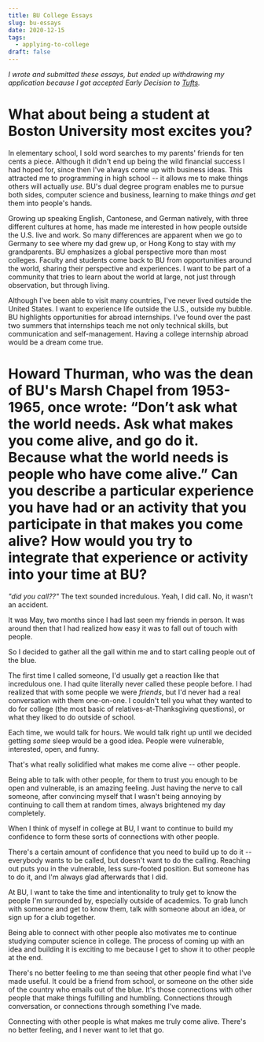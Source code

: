 ```yaml
---
title: BU College Essays
slug: bu-essays
date: 2020-12-15
tags:
  - applying-to-college
draft: false
---
```


*I wrote and submitted these essays, but ended up withdrawing my application because I got accepted Early Decision to [Tufts](/posts/tufts-essays).*

# What about being a student at Boston University most excites you?
<!-- 250 words -->

In elementary school, I sold word searches to my parents' friends for ten cents a piece. Although it didn't end up being the wild financial success I had hoped for, since then I've always come up with business ideas. This attracted me to programming in high school -- it allows me to make things others will actually *use*. BU's dual degree program enables me to pursue both sides, computer science and business, learning to make things *and* get them into people's hands.

Growing up speaking English, Cantonese, and German natively, with three different cultures at home, has made me interested in how people outside the U.S. live and work. So many differences are apparent when we go to Germany to see where my dad grew up, or Hong Kong to stay with my grandparents. BU emphasizes a global perspective more than most colleges. Faculty and students come back to BU from opportunities around the world, sharing their perspective and experiences. I want to be part of a community that tries to learn about the world at large, not just through observation, but through living.

Although I've been able to visit many countries, I've never lived outside the United States. I want to experience life outside the U.S., outside my bubble. BU highlights opportunities for abroad internships. I've found over the past two summers that internships teach me not only technical skills, but communication and self-management. Having a college internship abroad would be a dream come true.


# Howard Thurman, who was the dean of BU's Marsh Chapel from 1953-1965, once wrote: “Don’t ask what the world needs. Ask what makes you come alive, and go do it. Because what the world needs is people who have come alive.” Can you describe a particular experience you have had or an activity that you participate in that makes you come alive? How would you try to integrate that experience or activity into your time at BU?
<!-- 600 words -->

_"did you call??"_ The text sounded incredulous. Yeah, I did call. No, it wasn't an accident.

It was May, two months since I had last seen my friends in person. It was around then that I had realized how easy it was to fall out of touch with people.

So I decided to gather all the gall within me and to start calling people out of the blue.

The first time I called someone, I'd usually get a reaction like that incredulous one. I had quite literally never called these people before. I had realized that with some people we were *friends*, but I'd never had a real conversation with them one-on-one. I couldn't tell you what they wanted to do for college (the most basic of relatives-at-Thanksgiving questions), or what they liked to do outside of school.

Each time, we would talk for hours. We would talk right up until we decided getting *some* sleep would be a good idea. People were vulnerable, interested, open, and funny.

That's what really solidified what makes me come alive -- other people.

Being able to talk with other people, for them to trust you enough to be open and vulnerable, is an amazing feeling. Just having the nerve to call someone, after convincing myself that I wasn't being annoying by continuing to call them at random times, always brightened my day completely.

When I think of myself in college at BU, I want to continue to build my confidence to form these sorts of connections with other people.

There's a certain amount of confidence that you need to build up to do it -- everybody wants to be called, but doesn't want to do the calling. Reaching out puts you in the vulnerable, less sure-footed position. But someone has to do it, and I'm always glad afterwards that I did.

At BU, I want to take the time and intentionality to truly get to know the people I'm surrounded by, especially outside of academics. To grab lunch with someone and get to know them, talk with someone about an idea, or sign up for a club together.

Being able to connect with other people also motivates me to continue studying computer science in college. The process of coming up with an idea and building it is exciting to me because I get to show it to other people at the end.

There's no better feeling to me than seeing that other people find what I've made useful. It could be a friend from school, or someone on the other side of the country who emails out of the blue. It's those connections with other people that make things fulfilling and humbling. Connections through conversation, or connections through something I've made.

Connecting with other people is what makes me truly come alive. There's no better feeling, and I never want to let that go.
